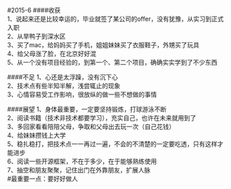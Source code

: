 #2015-6
####收获  
  1、说起来还是比较幸运的，毕业就签了某公司的offer，没有犹豫，从实习到正式入职<br/>
  2、从旱鸭子到深水区<br/>
  3、买了mac，给妈妈买了手机，姐姐妹妹买了衣服鞋子，外甥买了玩具<br/>
  4、给父母涨了脸，在北京好好混<br/>
  5、从一个没有项目经验的，到第一个、第二个项目，确确实实学到了不少东西<br/>
  
####不足
  1、心还是太浮躁，没有沉下心<br/>
  2、技术点有些半知半解，浅尝辄止的现象<br/>
  3、心情容易受工作影响，很放纵的做一些不想做的事情<br/>
  
####展望
  1、身体最重要，一定要坚持锻炼，打球游泳不断<br/>
  2、阅读书籍（技术非技术都要学习），充实自己，也许在未来就用到了<br/>
  3、多回家看看陪陪父母，争取和父母出去玩一次（自己花钱）<br/>
  4、给妹妹攒钱上大学<br/>
  5、稳扎稳打，把技术点一一再过一遍，不会的不清楚的一定要吃透，只有这样才能进步<br/>
  6、阅读一些开源框架，不在于多少，在于能够熟练使用<br/>
  7、抽空和朋友聚聚，记住出门在外靠朋友，扩展人脉<br/>
#最重要一点：要好好做人
  

